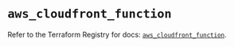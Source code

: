 # `aws_cloudfront_function`

Refer to the Terraform Registry for docs: [`aws_cloudfront_function`](https://registry.terraform.io/providers/hashicorp/aws/5.65.0/docs/resources/cloudfront_function).
